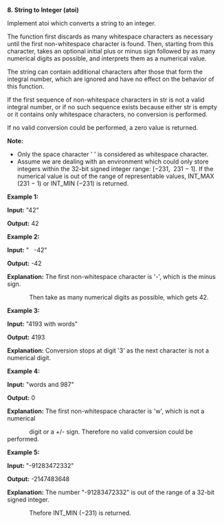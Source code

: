 **8. String to Integer (atoi)**

Implement atoi which converts a string to an integer.

The function first discards as many whitespace characters as necessary until the first non-whitespace character is found. Then, starting from this character, takes an optional initial plus or minus sign followed by as many numerical digits as possible, and interprets them as a numerical value.

The string can contain additional characters after those that form the integral number, which are ignored and have no effect on the behavior of this function.

If the first sequence of non-whitespace characters in str is not a valid integral number, or if no such sequence exists because either str is empty or it contains only whitespace characters, no conversion is performed.

If no valid conversion could be performed, a zero value is returned.

**Note:**

- Only the space character ' ' is considered as whitespace character.
- Assume we are dealing with an environment which could only store integers within the 32-bit signed integer range: [−231,  231 − 1]. If the numerical value is out of the range of representable values, INT_MAX (231 − 1) or INT_MIN (−231) is returned.

**Example 1:**

**Input:** "42"

**Output:** 42

**Example 2:**

**Input:** "   -42"

**Output:** -42

**Explanation:** The first non-whitespace character is '-', which is the minus sign.

             Then take as many numerical digits as possible, which gets 42.

**Example 3:**

**Input:** "4193 with words"

**Output:** 4193

**Explanation:** Conversion stops at digit '3' as the next character is not a numerical digit.

**Example 4:**

**Input:** "words and 987"

**Output:** 0

**Explanation:** The first non-whitespace character is 'w', which is not a numerical 

             digit or a +/- sign. Therefore no valid conversion could be performed.

**Example 5:**

**Input:** "-91283472332"

**Output:** -2147483648

**Explanation:** The number "-91283472332" is out of the range of a 32-bit signed integer.

             Thefore INT_MIN (−231) is returned.
